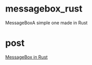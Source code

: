 # messagebox_rust
MessageBoxA simple one made in Rust

# post
[MessageBox in Rust](https://blog-0xnullsec.vercel.app/requests/rust)

